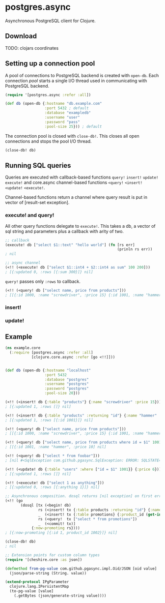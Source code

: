 postgres.async
==============

Asynchronous PostgreSQL client for Clojure.

## Download

TODO: clojars coordinates

## Setting up a connection pool

A pool of connections to PostgreSQL backend is created with `open-db`. Each connection *pool* starts a single I/O thread used in communicating with PostgreSQL backend.

```clojure
(require '[postgres.async :refer :all])

(def db (open-db {:hostname "db.example.com"
                  :port 5432 ; default
                  :database "exampledb"
                  :username "user"
                  :password "pass"
                  :pool-size 25})) ; default
```

The connection pool is closed with `close-db!`. This closes all open connections and stops the pool I/O thread.

```clojure
(close-db! db)
```

## Running SQL queries

Queries are executed with callback-based functions `query!` `insert!` `update!` `execute!` and core.async channel-based functions `<query!` `<insert!` `<update!` `<execute!`.

Channel-based functions return a channel where query result is put in vector of [result-set exception].

### execute! and query!

All other query functions delegate to `execute!`. This takes a db, a vector of sql string and parameters plus a callback with arity of two.

```clojure
;; callback
(execute! db ["select $1::text" "hello world"] (fn [rs err]
                                                   (prinln rs err))
; nil

;; async channel
(<!! (<execute! db ["select $1::int4 + $2::int4 as sum" 100 200]))
; [{:updated 0, :rows [{:sum 300}]} nil]
```

`query!` passes only `:rows` to callback.

```clojure
(<!! (<query! db ["select name, price from products"]))
; [[{:id 1000, :name "screwdriver", :price 15} {:id 1001, :name "hammer", :price 10] nil]
```

### insert!

### update!

## Example

```clojure
(ns example.core
  (:require [postgres.async :refer :all]
            [clojure.core.async :refer [go <!!]]))


(def db (open-db {:hostname "localhost"
                  :port 5432
                  :database "postgres"
                  :username "postgres"
                  :password "postgres"
                  :pool-size 20}))

(<!! (<insert! db {:table "products"} {:name "screwdriver" :price 15}))
; [{:updated 1, :rows []} nil]

(<!! (<insert! db {:table "products" :returning "id"} {:name "hammer" :price 5}))
; [{:updated 1, :rows [{:id 1001}]} nil]

(<!! (<query! db ["select name, price from products"]))
; [[{:id 1000, :name "screwdriver", :price 15} {:id 1001, :name "hammer", :price 10] nil]

(<!! (<query! db ["select name, price from products where id = $1" 1001]))
; [[{:id 1001, :name "hammer", :price 10] nil]

(<!! (<query! db ["select * from foobar"]))
; [nil #<SqlException com.github.pgasync.SqlException: ERROR: SQLSTATE=42P01, MESSAGE=relation "foobar" does not exist>

(<!! (<update! db {:table "users" :where ["id = $1" 1001}} {:price 6}))
; [{:updated 1, :rows []} nil]

(<!! (<execute! db ["select 1 as anything"]))
; [{:updated 0, :rows [{:anything 1}]} nil]

;; Asynchronous composition. dosql returns [nil exception] on first error
(<!! (go
       (dosql [tx (<begin! db)
               rs (<insert! tx {:table products :returning "id"} {:name "saw"})
               _  (<insert! tx {:table promotions} {:product_id (get-in rs [:rows 0 :id])})
               rs (<query!  tx ["select * from promotions"])
               _  (<commit! tx)]
            {:now-promoting rs})))
; [{:now-promoting [{:id 1, product_id 1002}]} nil]

(close-db! db)
; nil

;; Extension points for custom column types
(require '[cheshire.core :as json])

(defmethod from-pg-value com.github.pgasync.impl.Oid/JSON [oid value]
  (json/parse-string (String. value))

(extend-protocol IPgParameter 
  clojure.lang.IPersistentMap
  (to-pg-value [value]
    (.getBytes (json/generate-string value))))

```

